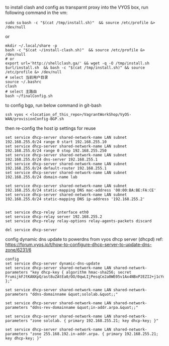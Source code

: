 to install clash and config as transparnt proxy into the VYOS box, run following command in the vm:

`sudo su`
`bash -c "$(cat /tmp/install.sh)"  && source /etc/profile &> /dev/null`

or

```shell
mkdir ~/.local/share -p
bash -c "$(cat ~/install-clash.sh)"  && source /etc/profile &> /dev/null
# or 
export url='http://shellclash.ga/' && wget -q -O /tmp/install.sh $url/install.sh  && bash -c "$(cat /tmp/install.sh)" && source /etc/profile &> /dev/null
# select 当前用户目录
source ~/.bashrc
clash
# select 主路由
bash ~/finalConfig.sh
```

to config bgp, run below command in git-bash
```shell
ssh vyos < <location_of_this_repo>/VagrantWorkShop/VyOS-WAN/provisionConfig-BGP.sh
```


then re-config the host ip
settings for reuse
```shell
set service dhcp-server shared-network-name LAN subnet 192.168.255.0/24 range 0 start 192.168.255.10
set service dhcp-server shared-network-name LAN subnet 192.168.255.0/24 range 0 stop 192.168.255.250
set service dhcp-server shared-network-name LAN subnet 192.168.255.0/24 dns-server 192.168.255.1
set service dhcp-server shared-network-name LAN subnet 192.168.255.0/24 default-router 192.168.255.1
set service dhcp-server shared-network-name LAN subnet 192.168.255.0/24 domain-name lab

set service dhcp-server shared-network-name LAN subnet 192.168.255.0/24 static-mapping DNS mac-address '00:00:BA:BE:FA:CE'
set service dhcp-server shared-network-name LAN subnet 192.168.255.0/24 static-mapping DNS ip-address '192.168.255.2'


set service dhcp-relay interface eth0
set service dhcp-relay server 192.168.255.2
set service dhcp-relay relay-options relay-agents-packets discard

del service dhcp-server
```

config dynamic dns update to powerdns from vyos dhcp server (dhcpd)
ref:
    https://forum.vyos.io/t/how-to-configure-dhcp-server-to-update-dns-zone/6231/6
```shell
config
set service dhcp-server dynamic-dns-update
set service dhcp-server shared-network-name LAN shared-network-parameters "key dhcp-key { algorithm hmac-sha256; secret FrumijkFJtKANXpQ/ast8uZAtEa0/OO/0qwLIjPesqCe2a0WE05v1Ax4NBxP2EZI2+j1cYq/99hbwi3epUldWg==; };"

set service dhcp-server shared-network-name LAN shared-network-parameters "ddns-domainname &quot;sololab.&quot;;"

set service dhcp-server shared-network-name LAN shared-network-parameters "ddns-rev-domainname &quot;in-addr.arpa.&quot;;"

set service dhcp-server shared-network-name LAN shared-network-parameters "zone sololab. { primary 192.168.255.21; key dhcp-key; }"

set service dhcp-server shared-network-name LAN shared-network-parameters "zone 255.168.192.in-addr.arpa. { primary 192.168.255.21; key dhcp-key; }"
```

